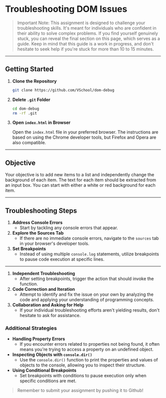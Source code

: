 # Troubleshooting DOM Issues

> Important Note: This assignment is designed to challenge your troubleshooting skills. It's meant for individuals who are confident in their ability to solve complex problems. If you find yourself genuinely stuck, you can reveal the final section on this page, which serves as a guide. Keep in mind that this guide is a work in progress, and don't hesitate to seek help if you're stuck for more than 10 to 15 minutes.

---

## Getting Started

1. **Clone the Repository**
    
    ```bash
    git clone https://github.com/VSchool/dom-debug
    ```
    
2. **Delete `.git` Folder**
    
    ```bash
    cd dom-debug
    rm -rf .git
    ```
    
3. **Open `index.html` in Browser**
    
    Open the `index.html` file in your preferred browser. The instructions are based on using the Chrome developer tools, but Firefox and Opera are also compatible.

---

## Objective

Your objective is to add new items to a list and independently change the background of each item. The text for each item should be extracted from an input box. You can start with either a white or red background for each item.

---

## Troubleshooting Steps

1. **Address Console Errors**
    - Start by tackling any console errors that appear.
2. **Explore the Sources Tab**
    - If there are no immediate console errors, navigate to the `sources` tab in your browser's developer tools.
3. **Set Breakpoints**
    - Instead of using multiple `console.log` statements, utilize breakpoints to pause code execution at specific lines.

---

1. **Independent Troubleshooting**
    - After setting breakpoints, trigger the action that should invoke the function.
2. **Code Correction and Iteration**
    - Attempt to identify and fix the issue on your own by analyzing the code and applying your understanding of programming concepts.
3. **Collaboration and Asking for Help**
    - If your individual troubleshooting efforts aren't yielding results, don't hesitate to ask for assistance.

### **Additional Strategies**

- **Handling Property Errors**
    - If you encounter errors related to properties not being found, it often means you're trying to access a property on an undefined object.
- **Inspecting Objects with `console.dir()`**
    - Use the `console.dir()` function to print the properties and values of objects to the console, allowing you to inspect their structure.
- **Using Conditional Breakpoints**
    - Set breakpoints with conditions to pause execution only when specific conditions are met.

> Remember to submit your assignment by pushing it to Github!
